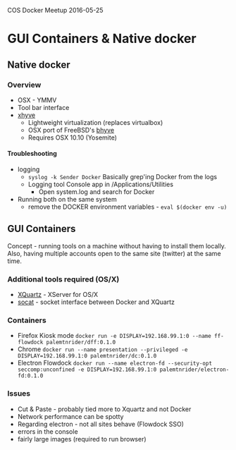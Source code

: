 COS Docker Meetup 2016-05-25

# GUI Containers & Native docker
## Native docker
### Overview
- OSX - YMMV
- Tool bar interface
- [xhyve](https://github.com/mist64/xhyve)
   - Lightweight virtualization (replaces virtualbox)
   - OSX port of FreeBSD's [bhyve](http://bhyve.org/)
   - Requires OSX 10.10 (Yosemite)

#### Troubleshooting
- logging
   - ```syslog -k Sender Docker``` Basically grep'ing Docker from the logs
   - Logging tool Console app in /Applications/Utilities
      - Open system.log and search for Docker
- Running both on the same system
   - remove the DOCKER environment variables - ```eval $(docker env -u)```

## GUI Containers
Concept - running tools on a machine without having to install them locally. Also, having multiple accounts open to the same site (twitter) at the same time.

### Additional tools required (OS/X)
- [XQuartz](https://www.xquartz.org/) - XServer for OS/X
- [socat](http://www.dest-unreach.org/socat/) - socket interface between Docker and XQuartz


### Containers
- Firefox Kiosk mode ```docker run -e DISPLAY=192.168.99.1:0 --name ff-flowdock palemtnrider/dff:0.1.0```
- Chrome ```docker run --name presentation --privileged -e DISPLAY=192.168.99.1:0 palemtnrider/dc:0.1.0```
- Electron Flowdock ```docker run --name electron-fd --security-opt seccomp:unconfined -e DISPLAY=192.168.99.1:0 palemtnrider/electron-fd:0.1.0```

### Issues
- Cut & Paste - probably tied more to Xquartz and not Docker
- Network performance can be spotty
- Regarding electron - not all sites behave (Flowdock SSO)
- errors in the console
- fairly large images (required to run browser)
